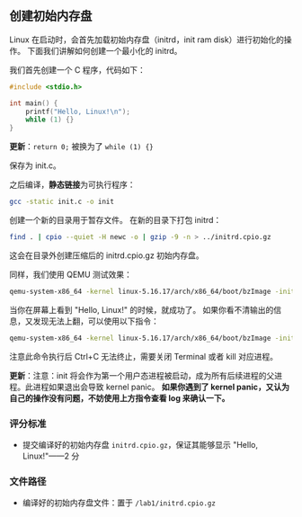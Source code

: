 ## 创建初始内存盘

Linux 在启动时，会首先加载初始内存盘（initrd，init ram disk）进行初始化的操作。
下面我们讲解如何创建一个最小化的 initrd。

我们首先创建一个 C 程序，代码如下：

```c
#include <stdio.h>

int main() {
    printf("Hello, Linux!\n");
    while (1) {}
}
```

**更新**：`return 0;` 被换为了 `while (1) {}`

保存为 init.c。

之后编译，**静态链接**为可执行程序：

```bash
gcc -static init.c -o init
```

创建一个新的目录用于暂存文件。
在新的目录下打包 initrd：

```bash
find . | cpio --quiet -H newc -o | gzip -9 -n > ../initrd.cpio.gz
```

这会在目录外创建压缩后的 initrd.cpio.gz 初始内存盘。

同样，我们使用 QEMU 测试效果：

```bash
qemu-system-x86_64 -kernel linux-5.16.17/arch/x86_64/boot/bzImage -initrd initrd.cpio.gz
```

当你在屏幕上看到 "Hello, Linux!" 的时候，就成功了。
如果你看不清输出的信息，又发现无法上翻，可以使用以下指令：

```bash
qemu-system-x86_64 -kernel linux-5.16.17/arch/x86_64/boot/bzImage -initrd initrd.cpio.gz -nographic -append console=ttyS0
```

注意此命令执行后 Ctrl+C 无法终止，需要关闭 Terminal 或者 kill 对应进程。

**更新**：注意：init 将会作为第一个用户态进程被启动，成为所有后续进程的父进程。此进程如果退出会导致 kernel panic。
**如果你遇到了 kernel panic，又认为自己的操作没有问题，不妨使用上方指令查看 log 来确认一下。**

### 评分标准

- 提交编译好的初始内存盘 `initrd.cpio.gz`，保证其能够显示 "Hello, Linux!"——2 分

### 文件路径

- 编译好的初始内存盘文件：置于 `/lab1/initrd.cpio.gz`
